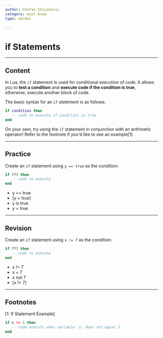 ```yaml
---
author: Stefan-Stojanovic
category: must-know
type: normal

---
```


# if Statements

---
## Content

In Lua, the `if` statement is used for conditional execution of code. It allows you to **test a condition** and **execute code if the condition is true**, otherwise, execute another block of code.

The basic syntax for an `if` statement is as follows:
```lua
if condition then
   -- code to execute if condition is true
end
```
On your own, try using the `if` statement in conjunction with an arithmetic operator! Refer to the footnote if you'd like to see an example[1].

--- 

## Practice

Create an `if` statement using `y == true` as the condition:
```lua
if ??? then
   -- code to execute
end
```

- y == true
- [y = true]
- y is true
- y = true

---

## Revision

Create an `if` statement using `x != 7` as the condition:
```lua
if ??? then
   -- code to execute
end
```

- x != 7
- x = 7
- x not 7
- [x != 7]

---

## Footnotes

[1: If Statement Example]
```lua
if x != 5 then
   -- code executs when variable `x` does not equal 5
end
```